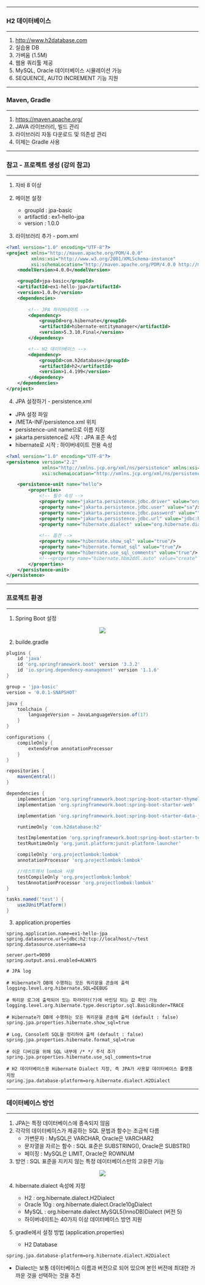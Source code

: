 -----
### H2 데이터베이스
-----
1. http://www.h2database.com
2. 실습용 DB
3. 가벼움 (1.5M)
4. 웹용 쿼리툴 제공
5. MySQL, Oracle 데이터베이스 시뮬레이션 가능
6. SEQUENCE, AUTO INCREMENT 기능 지원

-----
### Maven, Gradle
-----
1. https://maven.apache.org/
2. JAVA 라이브러리, 빌드 관리
3. 라이브러리 자동 다운로드 및 의존성 관리
4. 이제는 Gradle 사용

-----
### 참고 - 프로젝트 생성 (강의 참고)
-----
1. 자바 8 이상
2. 메이븐 설정
   - groupId : jpa-basic
   - artifactId : ex1-hello-jpa
   - version : 1.0.0

3. 라이브러리 추가 - pom.xml
```xml
<?xml version="1.0" encoding="UTF-8"?>
<project xmlns="http://maven.apache.org/POM/4.0.0"
         xmlns:xsi="http://www.w3.org/2001/XMLSchema-instance"
         xsi:schemaLocation="http://maven.apache.org/POM/4.0.0 http://maven.apache.org/xsd/maven-4.0.0.xsd">
    <modelVersion>4.0.0</modelVersion>

    <groupId>jpa-basic</groupId>
    <artifactId>ex1-hello-jpa</artifactId> 
    <version>1.0.0</version>
    <dependencies>
    
        <!-- JPA 하이버네이트 -->
        <dependency>
            <groupId>org.hibernate</groupId>
            <artifactId>hibernate-entitymanager</artifactId> 
            <version>5.3.10.Final</version>
        </dependency>

        <!-- H2 데이터베이스 -->
        <dependency>
            <groupId>com.h2database</groupId> 
            <artifactId>h2</artifactId> 
            <version>1.4.199</version> 
        </dependency>
    </dependencies>
</project>
```

4. JPA 설정하기 - persistence.xml
  - JPA 설정 파일
  - /META-INF/persistence.xml 위치
  - persistence-unit name으로 이름 지정
  - jakarta.persistence로 시작 : JPA 표준 속성
  - hibernate로 시작 : 하이버네이트 전용 속성
```xml
<?xml version="1.0" encoding="UTF-8"?> 
<persistence version="2.2"
             xmlns="http://xmlns.jcp.org/xml/ns/persistence" xmlns:xsi="http://www.w3.org/2001/XMLSchema-instance"
             xsi:schemaLocation="http://xmlns.jcp.org/xml/ns/persistence http://xmlns.jcp.org/xml/ns/persistence/persistence_2_2.xsd">

    <persistence-unit name="hello"> 
        <properties>
            <!-- 필수 속성 -->
            <property name="jakarta.persistence.jdbc.driver" value="org.h2.Driver"/>
            <property name="jakarta.persistence.jdbc.user" value="sa"/> 
            <property name="jakarta.persistence.jdbc.password" value=""/>
            <property name="jakarta.persistence.jdbc.url" value="jdbc:h2:tcp://localhost/~/test"/> 
            <property name="hibernate.dialect" value="org.hibernate.dialect.H2Dialect"/>
            
            <!-- 옵션 -->
            <property name="hibernate.show_sql" value="true"/>
            <property name="hibernate.format_sql" value="true"/>
            <property name="hibernate.use_sql_comments" value="true"/>
            <!--<property name="hibernate.hbm2ddl.auto" value="create" />-->
        </properties>
    </persistence-unit> 
</persistence>
```

-----
### 프로젝트 환경
-----
1. Spring Boot 설정
<div align="center">
<img src="https://github.com/user-attachments/assets/b27038a5-bd13-42ab-b5c5-087d6399d4ed">
</div>

2. builde.gradle
```gradle
plugins {
	id 'java'
	id 'org.springframework.boot' version '3.3.2'
	id 'io.spring.dependency-management' version '1.1.6'
}

group = 'jpa-basic'
version = '0.0.1-SNAPSHOT'

java {
	toolchain {
		languageVersion = JavaLanguageVersion.of(17)
	}
}

configurations {
	compileOnly {
		extendsFrom annotationProcessor
	}
}

repositories {
	mavenCentral()
}

dependencies {
	implementation 'org.springframework.boot:spring-boot-starter-thymeleaf'
	implementation 'org.springframework.boot:spring-boot-starter-web'

	implementation 'org.springframework.boot:spring-boot-starter-data-jpa'

	runtimeOnly 'com.h2database:h2'

	testImplementation 'org.springframework.boot:spring-boot-starter-test'
	testRuntimeOnly 'org.junit.platform:junit-platform-launcher'

	compileOnly 'org.projectlombok:lombok'
	annotationProcessor 'org.projectlombok:lombok'

	//테스트에서 lombok 사용
	testCompileOnly 'org.projectlombok:lombok'
	testAnnotationProcessor 'org.projectlombok:lombok'
}

tasks.named('test') {
	useJUnitPlatform()
}
```

3. application.properties
```properties
spring.application.name=ex1-hello-jpa
spring.datasource.url=jdbc:h2:tcp://localhost/~/test
spring.datasource.username=sa

server.port=9090
spring.output.ansi.enabled=ALWAYS

# JPA log

# Hibernate가 DB에 수행하는 모든 쿼리문을 콘솔에 출력
logging.level.org.hibernate.SQL=DEBUG

# 쿼리문 로그에 출력되어 있는 파라미터(?)에 바인딩 되는 값 확인 가능
logging.level.org.hibernate.type.descriptor.sql.BasicBinder=TRACE

# Hibernate가 DB에 수행하는 모든 쿼리문을 콘솔에 출력 (default : false)
spring.jpa.properties.hibernate.show_sql=true

# Log, Console의 SQL을 정리하여 출력 (default : false)
spring.jpa.properties.hibernate.format_sql=true

# 쉬운 디버깅을 위해 SQL 내부에 /* */ 주석 추가
spring.jpa.properties.hibernate.use_sql_comments=true

# H2 데이터베이스용 Hibernate Dialect 지정, 즉 JPA가 사용할 데이터베이스 플랫폼 지정
spring.jpa.database-platform=org.hibernate.dialect.H2Dialect
```


-----
### 데이터베이스 방언
-----
1. JPA는 특정 데이터베이스에 종속되지 않음
2. 각각의 데이터베이스가 제공하는 SQL 문법과 함수는 조금씩 다름
   - 가변문자 : MySQL은 VARCHAR, Oracle은 VARCHAR2
   - 문자열을 자르는 함수 : SQL 표준은 SUBSTRING(), Oracle은 SUBSTR()
   - 페이징 : MySQL은 LIMIT, Oracle은 ROWNUM
3. 방언 : SQL 표준을 지키지 않는 특정 데이터베이스만의 고유한 기능

<div align="center">
<img src="https://github.com/user-attachments/assets/d849d0b5-36ee-4ec3-897f-c702ac47193b">
</div>

4. hibernate.dialect 속성에 지정
   - H2 : org.hibernate.dialect.H2Dialect
   - Oracle 10g : org.hibernate.dialect.Oracle10gDialect
   - MySQL : org.hibernate.dialect.MySQL5(InnoDB)Dialect (버전 5)
   - 하이버네이트는 40가지 이상 데이터베이스 방언 지원

5. gradle에서 설정 방법 (application.properties)
   - H2 Database
```properties
spring.jpa.database-platform=org.hibernate.dialect.H2Dialect
```

   - Dialect는 보통 데이터베이스 이름과 버전으로 되어 있으며 본인 버전에 최대한 가까운 것을 선택하는 것을 추천
